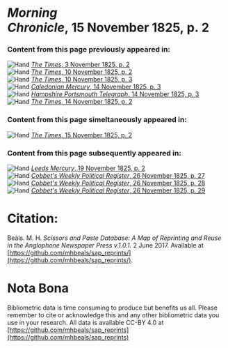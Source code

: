 # *Morning Chronicle*, 15 November 1825, p. 2  
  
### Content from this page previously appeared in:  
![Hand](http://scissorsandpaste.net/wp-content/uploads/2017/06/smallhandpointer.png) [*The Times*, 3 November 1825, p. 2](https://mhbeals.github.io/sap_html/The-Times/The-Times-3-November-1825-p-2)  
![Hand](http://scissorsandpaste.net/wp-content/uploads/2017/06/smallhandpointer.png) [*The Times*, 10 November 1825, p. 2](https://mhbeals.github.io/sap_html/The-Times/The-Times-10-November-1825-p-2)  
![Hand](http://scissorsandpaste.net/wp-content/uploads/2017/06/smallhandpointer.png) [*The Times*, 10 November 1825, p. 3](https://mhbeals.github.io/sap_html/The-Times/The-Times-10-November-1825-p-3)  
![Hand](http://scissorsandpaste.net/wp-content/uploads/2017/06/smallhandpointer.png) [*Caledonian Mercury*, 14 November 1825, p. 3](https://mhbeals.github.io/sap_html/Caledonian-Mercury/Caledonian-Mercury-14-November-1825-p-3)  
![Hand](http://scissorsandpaste.net/wp-content/uploads/2017/06/smallhandpointer.png) [*Hampshire Portsmouth Telegraph*, 14 November 1825, p. 3](https://mhbeals.github.io/sap_html/Hampshire-Portsmouth-Telegraph/Hampshire-Portsmouth-Telegraph-14-November-1825-p-3)  
![Hand](http://scissorsandpaste.net/wp-content/uploads/2017/06/smallhandpointer.png) [*The Times*, 14 November 1825, p. 2](https://mhbeals.github.io/sap_html/The-Times/The-Times-14-November-1825-p-2)  
  
### Content from this page simeltaneously appeared in:  
![Hand](http://scissorsandpaste.net/wp-content/uploads/2017/06/smallhandpointer.png) [*The Times*, 15 November 1825, p. 2](https://mhbeals.github.io/sap_html/The-Times/The-Times-15-November-1825-p-2)  
  
### Content from this page subsequently appeared in:  
![Hand](http://scissorsandpaste.net/wp-content/uploads/2017/06/smallhandpointer.png) [*Leeds Mercury*, 19 November 1825, p. 2](https://mhbeals.github.io/sap_html/Leeds-Mercury/Leeds-Mercury-19-November-1825-p-2)  
![Hand](http://scissorsandpaste.net/wp-content/uploads/2017/06/smallhandpointer.png) [*Cobbet's Weekly Political Register*, 26 November 1825, p. 27](https://mhbeals.github.io/sap_html/Cobbet's-Weekly-Political-Register/Cobbet's-Weekly-Political-Register-26-November-1825-p-27)  
![Hand](http://scissorsandpaste.net/wp-content/uploads/2017/06/smallhandpointer.png) [*Cobbet's Weekly Political Register*, 26 November 1825, p. 28](https://mhbeals.github.io/sap_html/Cobbet's-Weekly-Political-Register/Cobbet's-Weekly-Political-Register-26-November-1825-p-28)  
![Hand](http://scissorsandpaste.net/wp-content/uploads/2017/06/smallhandpointer.png) [*Cobbet's Weekly Political Register*, 26 November 1825, p. 29](https://mhbeals.github.io/sap_html/Cobbet's-Weekly-Political-Register/Cobbet's-Weekly-Political-Register-26-November-1825-p-29)  


# Citation: 

Beals. M. H. *Scissors and Paste Database: A Map of Reprinting and Reuse in the Anglophone Newspaper Press v.1.0.1.* 2 June 2017. Available at [https://github.com/mhbeals/sap_reprints/](https://github.com/mhbeals/sap_reprints/). 

# Nota Bona

Bibliometric data is time consuming to produce but benefits us all. Please remember to cite or acknowledge this and any other bibliometric data you use in your research. All data is available CC-BY 4.0 at [https://github.com/mhbeals/sap_reprints](https://github.com/mhbeals/sap_reprints)